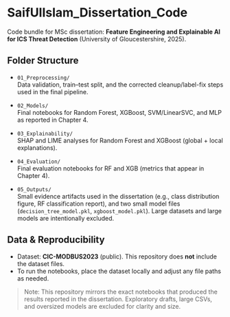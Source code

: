 # SaifUlIslam_Dissertation_Code

Code bundle for MSc dissertation: **Feature Engineering and Explainable AI for ICS Threat Detection** (University of Gloucestershire, 2025).

## Folder Structure

- `01_Preprocessing/`  
  Data validation, train–test split, and the corrected cleanup/label-fix steps used in the final pipeline.

- `02_Models/`  
  Final notebooks for Random Forest, XGBoost, SVM/LinearSVC, and MLP as reported in Chapter 4.

- `03_Explainability/`  
  SHAP and LIME analyses for Random Forest and XGBoost (global + local explanations).

- `04_Evaluation/`  
  Final evaluation notebooks for RF and XGB (metrics that appear in Chapter 4).

- `05_Outputs/`  
  Small evidence artifacts used in the dissertation (e.g., class distribution figure, RF classification report), and two small model files (`decision_tree_model.pkl`, `xgboost_model.pkl`). Large datasets and large models are intentionally excluded.

## Data & Reproducibility

- Dataset: **CIC-MODBUS2023** (public). This repository does **not** include the dataset files.  
- To run the notebooks, place the dataset locally and adjust any file paths as needed.

> Note: This repository mirrors the exact notebooks that produced the results reported in the dissertation. Exploratory drafts, large CSVs, and oversized models are excluded for clarity and size.
